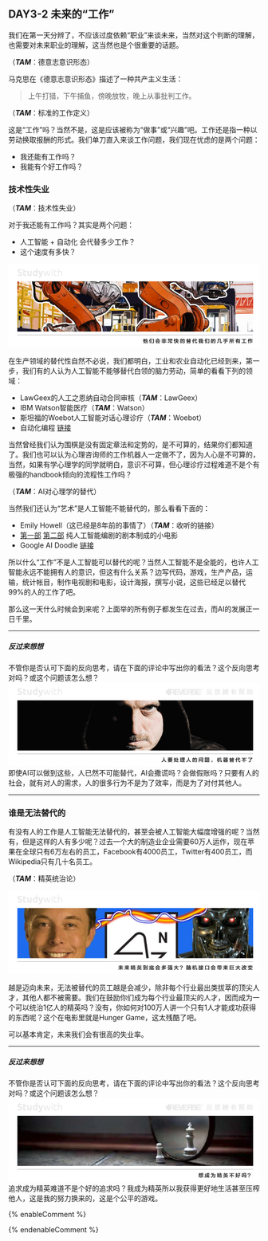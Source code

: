 ## DAY3-2 未来的“工作”

我们在第一天分辨了，不应该过度依赖“职业”来谈未来，当然对这个判断的理解，也需要对未来职业的理解，这当然也是个很重要的话题。

（_**TAM**_：德意志意识形态）

马克思在《德意志意识形态》描述了一种共产主义生活：

> 上午打猎，下午捕鱼，傍晚放牧，晚上从事批判工作。

（_**TAM**_：标准的工作定义）

这是“工作”吗？当然不是，这是应该被称为“做事”或“兴趣”吧。工作还是指一种以劳动换取报酬的形式。我们单刀直入来谈工作问题，我们现在忧虑的是两个问题：

* 我还能有工作吗？
* 我能有个好工作吗？

### 技术性失业

（_**TAM**_：技术性失业）

对于我还能有工作吗？其实是两个问题：

* 人工智能 + 自动化 会代替多少工作？
* 这个速度有多快？

![](/assets/18.jpg)

在生产领域的替代性自然不必说，我们都明白，工业和农业自动化已经到来，第一步，我们有的人认为人工智能不能够替代白领的脑力劳动，简单的看看下列的领域：

* LawGeex的人工之恩纳自动合同审核（_**TAM**_：LawGeex）
* IBM Watson智能医疗（_**TAM**_：Watson）
* 斯坦福的Woebot人工智能对话心理诊疗（_**TAM**_：Woebot）
* 自动化编程 [链接](https://www.newscientist.com/article/mg23331144-500-ai-learns-to-write-its-own-code-by-stealing-from-other-programs/)

当然曾经我们认为围棋是没有固定章法和定势的，是不可算的，结果你们都知道了。我们也可以认为心理咨询师的工作机器人一定做不了，因为人心是不可算的，当然，如果有学心理学的同学就明白，意识不可算，但心理诊疗过程难道不是个有极强的handbook倾向的流程性工作吗？

（_**TAM**_：AI对心理学的替代）

当然我们还认为“艺术”是人工智能不能替代的，那么看看下面的：

* Emily Howell（这已经是8年前的事情了）（_**TAM**_：收听的链接）
* [第一部](https://arstechnica.com/gaming/2016/06/an-ai-wrote-this-movie-and-its-strangely-moving/) [第二部](https://thenextweb.com/artificial-intelligence/2017/04/26/ai-movie-hasselhoff-artificial-intelligence-2/) 纯人工智能编剧的剧本制成的小电影
* Google AI Doodle [链接](https://www.theverge.com/2017/4/11/15263434/google-ai-autodraw-doodle-bot-drawing-image-recognition)

所以什么“工作”不是人工智能可以替代的呢？当然人工智能不是全能的，也许人工智能永远不能拥有人的意识，但这有什么关系？边写代码，游戏，生产产品，运输，统计帐目，制作电视剧和电影，设计海报，撰写小说，这些已经足以替代99%的人的工作了吧。

那么这一天什么时候会到来呢？上面举的所有例子都发生在过去，而AI的发展正一日千里。

---

##### 反过来想想

不管你是否认可下面的反向思考，请在下面的评论中写出你的看法？这个反向思考对吗？或这个问题该怎么想？![](/assets/40.jpg)即使AI可以做到这些，人已然不可能替代，AI会撒谎吗？会做假账吗？只要有人的社会，就有对人的需求，人的很多行为不是为了效率，而是为了对付其他人。

---

### 谁是无法替代的

有没有人的工作是人工智能无法替代的，甚至会被人工智能大幅度增强的呢？当然有，但是这样的人有多少呢？过去一个大的制造业企业需要60万人运作，现在苹果在全球只有6万左右的员工，Facebook有4000员工，Twitter有400员工，而Wikipedia只有几十名员工。

（_**TAM**_：精英统治论）

![](/assets/19.jpg)

越是迈向未来，无法被替代的员工越是会减少，除非每个行业最出类拔萃的顶尖人才，其他人都不被需要。我们在鼓励你们成为每个行业最顶尖的人才，因而成为一个可以统治1亿人的精英吗？没有，你如何对100万人讲一个只有1人才能成功获得的东西呢？这个在电影里就是Hunger Game，这太残酷了吧。

可以基本肯定，未来我们会有很高的失业率。

---

##### 反过来想想

不管你是否认可下面的反向思考，请在下面的评论中写出你的看法？这个反向思考对吗？或这个问题该怎么想？![](/assets/41.jpg)追求成为精英难道不是个好的追求吗？我成为精英所以我获得更好地生活甚至压榨他人，这是我的努力换来的，这是个公平的游戏。

{% enableComment %}

{% endenableComment %}


